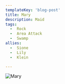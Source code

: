 ```yaml
---
templateKey: 'blog-post'
title: Mary
description: Maid
tags:
  -  Rock
  -  Area Attack
  -  Swamp
allies:
  -  Sione
  -  Lily
  -  Klein

---
```

![Mary](/img/Mary.png)
